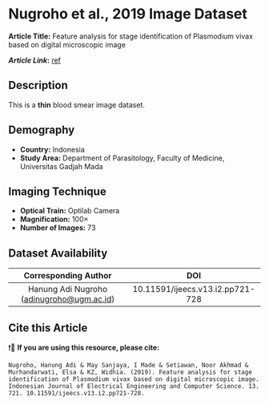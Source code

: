 # **Nugroho et al., 2019 Image Dataset**

**Article Title:** Feature analysis for stage identification of Plasmodium vivax based on digital microscopic image

**_Article Link_:** [ref](https://www.researchgate.net/publication/330804014_Feature_analysis_for_stage_identification_of_Plasmodium_vivax_based_on_digital_microscopic_image)

## **Description**
This is a **thin** blood smear image dataset.


## **Demography**
+ **Country:** Indonesia
+ **Study Area:** Department of Parasitology, Faculty of Medicine, Universitas Gadjah Mada


## **Imaging Technique**
+ **Optical Train:** Optilab Camera
+ **Magnification:** 100× 
+ **Number of Images:** 73
  

## **Dataset Availability**

|**Corresponding Author**|**DOI**|
|:---:|:---:|
|Hanung Adi Nugroho (adinugroho@ugm.ac.id)|10.11591/ijeecs.v13.i2.pp721-728|


## **Cite this Article**

❗🛑 **If you are using this resource, please cite:** 

```
Nugroho, Hanung Adi & May Sanjaya, I Made & Setiawan, Noor Akhmad & Murhandarwati, Elsa & KZ, Widhia. (2019). Feature analysis for stage identification of Plasmodium vivax based on digital microscopic image. Indonesian Journal of Electrical Engineering and Computer Science. 13. 721. 10.11591/ijeecs.v13.i2.pp721-728. 
```
